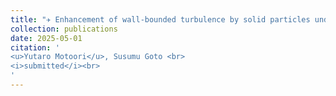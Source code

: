 ```yaml
---
title: "✈ Enhancement of wall-bounded turbulence by solid particles under gravity"
collection: publications
date: 2025-05-01
citation: '
<u>Yutaro Motoori</u>, Susumu Goto <br> 
<i>submitted</i><br>
'
---
```

